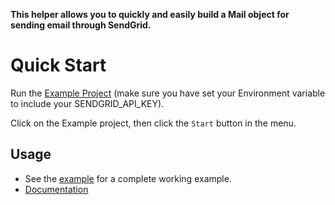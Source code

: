 **This helper allows you to quickly and easily build a Mail object for sending email through SendGrid.**

# Quick Start

Run the [Example Project](https://github.com/sendgrid/sendgrid-csharp/tree/master/SendGrid/SendGrid/Helpers/Mail) (make sure you have set your Environment variable to include your SENDGRID_API_KEY).

Click on the Example project, then click the `Start` button in the menu.

## Usage

- See the [example](https://github.com/sendgrid/sendgrid-csharp/tree/master/SendGrid/Example/Example.cs) for a complete working example.
- [Documentation](https://sendgrid.com/docs/API_Reference/Web_API_v3/Mail/overview.html)